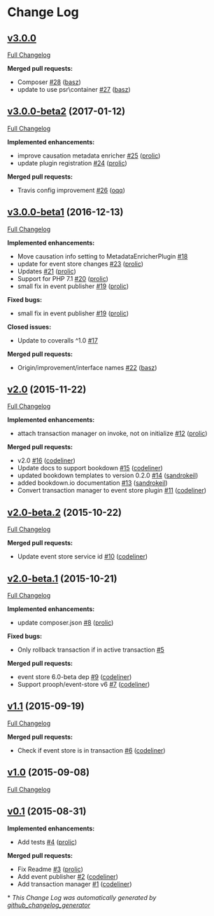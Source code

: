 # Change Log

## [v3.0.0](https://github.com/prooph/event-store-bus-bridge/tree/v3.0.0)

[Full Changelog](https://github.com/prooph/event-store-bus-bridge/compare/v3.0.0-beta2...v3.0.0)

**Merged pull requests:**

- Composer [\#28](https://github.com/prooph/event-store-bus-bridge/pull/28) ([basz](https://github.com/basz))
- update to use psr\container [\#27](https://github.com/prooph/event-store-bus-bridge/pull/27) ([basz](https://github.com/basz))

## [v3.0.0-beta2](https://github.com/prooph/event-store-bus-bridge/tree/v3.0.0-beta2) (2017-01-12)
[Full Changelog](https://github.com/prooph/event-store-bus-bridge/compare/v3.0.0-beta1...v3.0.0-beta2)

**Implemented enhancements:**

- improve causation metadata enricher [\#25](https://github.com/prooph/event-store-bus-bridge/pull/25) ([prolic](https://github.com/prolic))
- update plugin registration [\#24](https://github.com/prooph/event-store-bus-bridge/pull/24) ([prolic](https://github.com/prolic))

**Merged pull requests:**

- Travis config improvement [\#26](https://github.com/prooph/event-store-bus-bridge/pull/26) ([oqq](https://github.com/oqq))

## [v3.0.0-beta1](https://github.com/prooph/event-store-bus-bridge/tree/v3.0.0-beta1) (2016-12-13)
[Full Changelog](https://github.com/prooph/event-store-bus-bridge/compare/v2.0...v3.0.0-beta1)

**Implemented enhancements:**

- Move causation info setting to MetadataEnricherPlugin [\#18](https://github.com/prooph/event-store-bus-bridge/issues/18)
- update for event store changes [\#23](https://github.com/prooph/event-store-bus-bridge/pull/23) ([prolic](https://github.com/prolic))
- Updates [\#21](https://github.com/prooph/event-store-bus-bridge/pull/21) ([prolic](https://github.com/prolic))
- Support for PHP 7.1 [\#20](https://github.com/prooph/event-store-bus-bridge/pull/20) ([prolic](https://github.com/prolic))
- small fix in event publisher [\#19](https://github.com/prooph/event-store-bus-bridge/pull/19) ([prolic](https://github.com/prolic))

**Fixed bugs:**

- small fix in event publisher [\#19](https://github.com/prooph/event-store-bus-bridge/pull/19) ([prolic](https://github.com/prolic))

**Closed issues:**

- Update to coveralls ^1.0 [\#17](https://github.com/prooph/event-store-bus-bridge/issues/17)

**Merged pull requests:**

- Origin/improvement/interface names [\#22](https://github.com/prooph/event-store-bus-bridge/pull/22) ([basz](https://github.com/basz))

## [v2.0](https://github.com/prooph/event-store-bus-bridge/tree/v2.0) (2015-11-22)
[Full Changelog](https://github.com/prooph/event-store-bus-bridge/compare/v2.0-beta.2...v2.0)

**Implemented enhancements:**

- attach transaction manager on invoke, not on initialize [\#12](https://github.com/prooph/event-store-bus-bridge/pull/12) ([prolic](https://github.com/prolic))

**Merged pull requests:**

- v2.0 [\#16](https://github.com/prooph/event-store-bus-bridge/pull/16) ([codeliner](https://github.com/codeliner))
- Update docs to support bookdown [\#15](https://github.com/prooph/event-store-bus-bridge/pull/15) ([codeliner](https://github.com/codeliner))
- updated bookdown templates to version 0.2.0 [\#14](https://github.com/prooph/event-store-bus-bridge/pull/14) ([sandrokeil](https://github.com/sandrokeil))
- added bookdown.io documentation [\#13](https://github.com/prooph/event-store-bus-bridge/pull/13) ([sandrokeil](https://github.com/sandrokeil))
- Convert transaction manager to event store plugin [\#11](https://github.com/prooph/event-store-bus-bridge/pull/11) ([codeliner](https://github.com/codeliner))

## [v2.0-beta.2](https://github.com/prooph/event-store-bus-bridge/tree/v2.0-beta.2) (2015-10-22)
[Full Changelog](https://github.com/prooph/event-store-bus-bridge/compare/v2.0-beta.1...v2.0-beta.2)

**Merged pull requests:**

- Update event store service id [\#10](https://github.com/prooph/event-store-bus-bridge/pull/10) ([codeliner](https://github.com/codeliner))

## [v2.0-beta.1](https://github.com/prooph/event-store-bus-bridge/tree/v2.0-beta.1) (2015-10-21)
[Full Changelog](https://github.com/prooph/event-store-bus-bridge/compare/v1.1...v2.0-beta.1)

**Implemented enhancements:**

- update composer.json [\#8](https://github.com/prooph/event-store-bus-bridge/pull/8) ([prolic](https://github.com/prolic))

**Fixed bugs:**

- Only rollback transaction if in active transaction [\#5](https://github.com/prooph/event-store-bus-bridge/issues/5)

**Merged pull requests:**

- event store 6.0-beta dep [\#9](https://github.com/prooph/event-store-bus-bridge/pull/9) ([codeliner](https://github.com/codeliner))
- Support prooph/event-store v6 [\#7](https://github.com/prooph/event-store-bus-bridge/pull/7) ([codeliner](https://github.com/codeliner))

## [v1.1](https://github.com/prooph/event-store-bus-bridge/tree/v1.1) (2015-09-19)
[Full Changelog](https://github.com/prooph/event-store-bus-bridge/compare/v1.0...v1.1)

**Merged pull requests:**

- Check if event store is in transaction [\#6](https://github.com/prooph/event-store-bus-bridge/pull/6) ([codeliner](https://github.com/codeliner))

## [v1.0](https://github.com/prooph/event-store-bus-bridge/tree/v1.0) (2015-09-08)
[Full Changelog](https://github.com/prooph/event-store-bus-bridge/compare/v0.1...v1.0)

## [v0.1](https://github.com/prooph/event-store-bus-bridge/tree/v0.1) (2015-08-31)
**Implemented enhancements:**

- Add tests [\#4](https://github.com/prooph/event-store-bus-bridge/pull/4) ([prolic](https://github.com/prolic))

**Merged pull requests:**

- Fix Readme [\#3](https://github.com/prooph/event-store-bus-bridge/pull/3) ([prolic](https://github.com/prolic))
- Add event publisher [\#2](https://github.com/prooph/event-store-bus-bridge/pull/2) ([codeliner](https://github.com/codeliner))
- Add transaction manager [\#1](https://github.com/prooph/event-store-bus-bridge/pull/1) ([codeliner](https://github.com/codeliner))



\* *This Change Log was automatically generated by [github_changelog_generator](https://github.com/skywinder/Github-Changelog-Generator)*